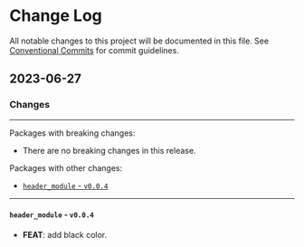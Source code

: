 # Change Log

All notable changes to this project will be documented in this file.
See [Conventional Commits](https://conventionalcommits.org) for commit guidelines.

## 2023-06-27

### Changes

---

Packages with breaking changes:

 - There are no breaking changes in this release.

Packages with other changes:

 - [`header_module` - `v0.0.4`](#header_module---v004)

---

#### `header_module` - `v0.0.4`

 - **FEAT**: add black color.

